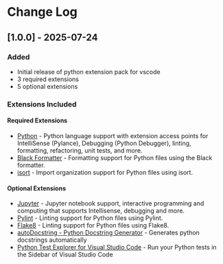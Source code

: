# Change Log

## [1.0.0] - 2025-07-24

### Added
- Initial release of python extension pack for vscode
- 3 required extensions
- 5 optional extensions

### Extensions Included

#### Required Extensions
- [Python](https://marketplace.visualstudio.com/items?itemName&#x3D;ms-python.python) - Python language support with extension access points for IntelliSense (Pylance), Debugging (Python Debugger), linting, formatting, refactoring, unit tests, and more.
- [Black Formatter](https://marketplace.visualstudio.com/items?itemName&#x3D;ms-python.black-formatter) - Formatting support for Python files using the Black formatter.
- [isort](https://marketplace.visualstudio.com/items?itemName&#x3D;ms-python.isort) - Import organization support for Python files using isort.

#### Optional Extensions  
- [Jupyter](https://marketplace.visualstudio.com/items?itemName&#x3D;ms-toolsai.jupyter) - Jupyter notebook support, interactive programming and computing that supports Intellisense, debugging and more.
- [Pylint](https://marketplace.visualstudio.com/items?itemName&#x3D;ms-python.pylint) - Linting support for Python files using Pylint.
- [Flake8](https://marketplace.visualstudio.com/items?itemName&#x3D;ms-python.flake8) - Linting support for Python files using Flake8.
- [autoDocstring - Python Docstring Generator](https://marketplace.visualstudio.com/items?itemName&#x3D;njpwerner.autodocstring) - Generates python docstrings automatically
- [Python Test Explorer for Visual Studio Code](https://marketplace.visualstudio.com/items?itemName&#x3D;littlefoxteam.vscode-python-test-adapter) - Run your Python tests in the Sidebar of Visual Studio Code
